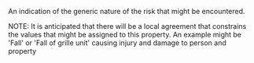 ﻿An indication of the generic nature of the risk that might be encountered. 

NOTE: It is anticipated that there will be a local agreement that constrains the values that might be assigned to this property. An example might be 'Fall'  or 'Fall of grille unit' causing injury and damage to person and property